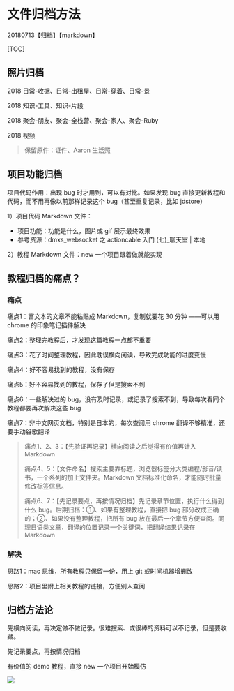 # 文件归档方法

20180713【归档】【markdown】

[TOC]

## 照片归档

2018 日常-收据、日常-出租屋、日常-穿着、日常-景

2018 知识-工具、知识-片段

2018 聚会-朋友、聚会-全栈营、聚会-家人、聚会-Ruby

2018 视频

> 保留原件：证件、Aaron 生活照



## 项目功能归档

项目代码作用：出现 bug 时才用到，可以有对比。如果发现 bug 直接更新教程和代码，而不用再像以前那样记录这个 bug（甚至重复记录，比如 jdstore）

1）项目代码 Markdown 文件：

* 项目功能：功能是什么，图片或 gif 展示最终效果
* 参考资源：dmxs_websocket 之 actioncable 入门 (七)_聊天室 | 本地

2）教程 Markdown 文件：new 一个项目跟着做就能实现



## 教程归档的痛点？

### 痛点

痛点1：富文本的文章不能粘贴成 Markdown，复制就要花 30 分钟 ——可以用 chrome 的印象笔记插件解决

痛点2：整理完教程后，才发现这篇教程一点都不重要 

痛点3：花了时间整理教程，因此耽误横向阅读，导致完成功能的进度变慢

痛点4：好不容易找到的教程，没有保存

痛点5：好不容易找到的教程，保存了但是搜索不到

痛点6：一些解决过的 bug，没有及时记录，或记录了搜索不到，导致每次看同个教程都要再次解决这些 bug

痛点7：非中文网页文档，特别是日本的，每次查阅用 chrome 翻译不够精准，还要手动谷歌翻译

> 痛点1、2、3：【先验证再记录】横向阅读之后觉得有价值再计入 Markdown
>
> 痛点4、5：【文件命名】搜索主要靠标题，浏览器标签分大类编程/影音/读书，一个系列的加上文件夹。Markdown 文档标准化命名，才能随时批量修改标签信息。
>
> 痛点6、7：【先记录要点，再按情况归档】先记录章节位置，执行什么得到什么 bug。后期归档：①、如果有整理教程，直接把 bug 部分改成正确的；②、如果没有整理教程，把所有 bug 放在最后一个章节方便查阅。同理日语类文章，翻译的位置记录一个关键词，把翻译结果记录在 Markdown

### 解决

思路1：mac 思维，所有教程只保留一份，用上 git 或时间机器增删改

思路2：项目里附上相关教程的链接，方便别人查阅



## 归档方法论

先横向阅读，再决定做不做记录。很难搜索、或很棒的资料可以不记录，但是要收藏。

先记录要点，再按情况归档

有价值的 demo 教程，直接 new 一个项目开始模仿

![](https://ws1.sinaimg.cn/large/006tNc79gy1ft8duvtdjoj31bq0qujt9.jpg)



